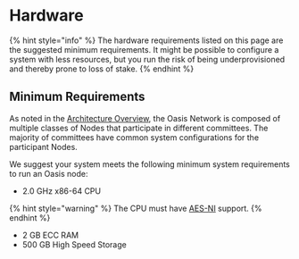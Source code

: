 # Hardware

{% hint style="info" %}
The hardware requirements listed on this page are the suggested minimum requirements. It might be possible to configure a system with less resources, but you run the risk of being underprovisioned and thereby prone to loss of stake.
{% endhint %}

## Minimum Requirements <a id="suggested-minimum-configurations"></a>

As noted in the [Architecture Overview](../../oasis-network/network-architecture-overview.md), the Oasis Network is composed of multiple classes of Nodes that participate in different committees. The majority of committees have common system configurations for the participant Nodes.

We suggest your system meets the following minimum system requirements to run an Oasis node:

* 2.0 GHz x86-64 CPU

{% hint style="warning" %}
The CPU must have [AES-NI](https://en.wikipedia.org/wiki/AES_instruction_set) support.
{% endhint %}

* 2 GB ECC RAM
* 500 GB High Speed Storage

